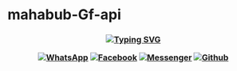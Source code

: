 # mahabub-Gf-api
<h3 align="center">
  
 <a href="https://git.io/typing-svg"><img src="https://readme-typing-svg.demolab.com?font=Afacad+Flux&pause=1000&color=64BC1A&background=FFFFFF00&center=true&vCenter=true&multiline=true&width=435&lines=MY+AUTHOR%3A+IMRAN+AHMED+%F0%9F%AB%B6%E2%9D%A4%EF%B8%8F%E2%80%8D%F0%9F%A9%B9+" alt="Typing SVG" /></a>

[![WhatsApp](https://img.shields.io/badge/WhatsApp-green?style=for-the-badge&logo=whatsapp)](https://wa.me/+8801613356376)
[![Facebook](https://img.shields.io/badge/Facebook-green?style=for-the-badge&logo=facebook)](https://www.facebook.com/www.xnxx.com.140)
[![Messenger](https://img.shields.io/badge/Chat-Messenger-blue?style=for-the-badge&logo=messenger)](https://m.me/www.xnxx.com.140)
[![Github](https://img.shields.io/badge/Github-MrDarkYTgreen?style=for-the-badge&logo=github)](https://github.com/user618717)
